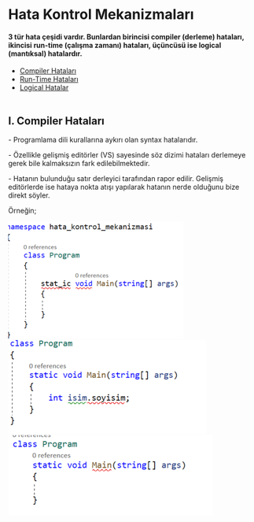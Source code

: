 # Hata Kontrol Mekanizmaları
#### 3 tür hata çeşidi vardır. Bunlardan birincisi compiler (derleme) hataları, ikincisi run-time (çalışma zamanı) hataları, üçüncüsü ise logical (mantıksal) hatalardır.

* <a href="#compiler">Compiler Hataları</a>
* <a href="#runtime">Run-Time Hataları</a>
* <a href="#logical">Logical Hatalar</a> 
<br><br>

<h2 id="compiler">I. Compiler Hataları</h2>
<p>- Programlama dili kurallarına aykırı olan syntax hatalarıdır.</p>
<p>- Özellikle gelişmiş editörler (VS) sayesinde söz dizimi hataları derlemeye gerek bile kalmaksızın fark edilebilmektedir.</p>
<p>- Hatanın bulunduğu satır derleyici tarafından rapor edilir. Gelişmiş editörlerde ise hataya nokta atışı yapılarak hatanın nerde olduğunu bize direkt söyler.</p>
<p>Örneğin;</p>
<img src="img/syntaxerror3.png"/>
<img src="img/syntaxerror2.png"/>
<img src="img/syntaxerror1.png"/>








